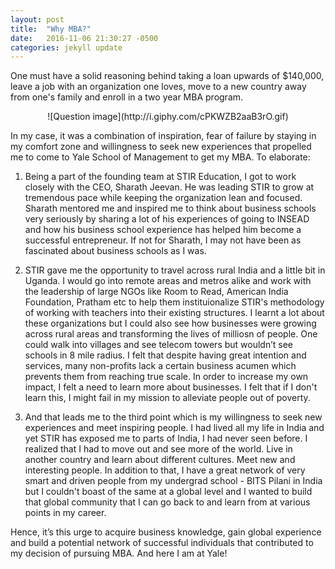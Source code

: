 ```yaml
---
layout: post
title:  "Why MBA?"
date:   2016-11-06 21:30:27 -0500
categories: jekyll update
---
```


One must have a solid reasoning behind taking a loan upwards of $140,000, leave a job with an organization one loves, move to a new country away from one's family and enroll in a two year MBA program.

<center>![Question image](http://i.giphy.com/cPKWZB2aaB3rO.gif)</center>

In my case, it was a combination of inspiration, fear of failure by staying in my comfort zone and willingness to seek new experiences that propelled me to come to Yale School of Management to get my MBA. To elaborate:

1. Being a part of the founding team at STIR Education, I got to work closely with the CEO, Sharath Jeevan. He was leading STIR to grow at tremendous pace while keeping the organization lean and focused. Sharath mentored me and inspired me to think about business schools very seriously by sharing a lot of his experiences of going to INSEAD and how his business school experience has helped him become a successful entrepreneur. If not for Sharath, I may not have been as fascinated about business schools as I was. 

2. STIR gave me the opportunity to travel across rural India and a little bit in Uganda. I would go into remote areas and metros alike and work with the leadership of large NGOs like Room to Read, American India Foundation, Pratham etc to help them instituionalize STIR's methodology of working with teachers into their existing structures. I learnt a lot about these organizations but I could also see how businesses were growing across rural areas and transforming the lives of milliosn of people. One could walk into villages and see telecom towers but wouldn’t see schools in 8 mile radius. I felt that despite having great intention and services, many non-profits lack a certain business acumen which prevents them from reaching true scale. In order to increase my own impact, I felt a need to learn more about businesses. I felt that if I don't learn this, I might fail in my mission to alleviate people out of poverty. 

3. And that leads me to the third point which is my willingness to seek new experiences and meet inspiring people. I had lived all my life in India and yet STIR has exposed me to parts of India, I had never seen before. I realized that I had to move out and see more of the world. Live in another country and learn about different cultures. Meet new and interesting people. In addition to that, I have a great network of very smart and driven people from my undergrad school - BITS Pilani in India but I couldn't boast of the same at a global level and I wanted to build that global community that I can go back to and learn from at various points in my career. 

Hence, it’s this urge to acquire business knowledge, gain global experience and build a potential network of successful individuals that contributed to my decision of pursuing MBA. And here I am at Yale!


